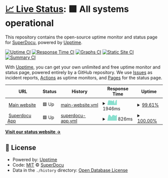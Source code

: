 # [📈 Live Status](https://status.superdocu.com): <!--live status--> **🟩 All systems operational**

This repository contains the open-source uptime monitor and status page for [SuperDocu](https://www.superdocu.com/), powered by [Upptime](https://github.com/upptime/upptime).

[![Uptime CI](https://github.com/SuperDocu/status-page/workflows/Uptime%20CI/badge.svg)](https://github.com/SuperDocu/status-page/actions?query=workflow%3A%22Uptime+CI%22)
[![Response Time CI](https://github.com/SuperDocu/status-page/workflows/Response%20Time%20CI/badge.svg)](https://github.com/SuperDocu/status-page/actions?query=workflow%3A%22Response+Time+CI%22)
[![Graphs CI](https://github.com/SuperDocu/status-page/workflows/Graphs%20CI/badge.svg)](https://github.com/SuperDocu/status-page/actions?query=workflow%3A%22Graphs+CI%22)
[![Static Site CI](https://github.com/SuperDocu/status-page/workflows/Static%20Site%20CI/badge.svg)](https://github.com/SuperDocu/status-page/actions?query=workflow%3A%22Static+Site+CI%22)
[![Summary CI](https://github.com/SuperDocu/status-page/workflows/Summary%20CI/badge.svg)](https://github.com/SuperDocu/status-page/actions?query=workflow%3A%22Summary+CI%22)

With [Upptime](https://upptime.js.org), you can get your own unlimited and free uptime monitor and status page, powered entirely by a GitHub repository. We use [Issues](https://github.com/SuperDocu/status-page/issues) as incident reports, [Actions](https://github.com/SuperDocu/status-page/actions) as uptime monitors, and [Pages](https://status.superdocu.com) for the status page.

<!--start: status pages-->
<!-- This summary is generated by Upptime (https://github.com/upptime/upptime) -->
<!-- Do not edit this manually, your changes will be overwritten -->
<!-- prettier-ignore -->
| URL | Status | History | Response Time | Uptime |
| --- | ------ | ------- | ------------- | ------ |
| <img alt="" src="https://icons.duckduckgo.com/ip3/www.superdocu.com.ico" height="13"> [Main website](https://www.superdocu.com) | 🟩 Up | [main-website.yml](https://github.com/Superdocu/status-page/commits/HEAD/history/main-website.yml) | <details><summary><img alt="Response time graph" src="./graphs/main-website/response-time-week.png" height="20"> 1946ms</summary><br><a href="https://status.superdocu.com/history/main-website"><img alt="Response time 2437" src="https://img.shields.io/endpoint?url=https%3A%2F%2Fraw.githubusercontent.com%2FSuperdocu%2Fstatus-page%2FHEAD%2Fapi%2Fmain-website%2Fresponse-time.json"></a><br><a href="https://status.superdocu.com/history/main-website"><img alt="24-hour response time 1718" src="https://img.shields.io/endpoint?url=https%3A%2F%2Fraw.githubusercontent.com%2FSuperdocu%2Fstatus-page%2FHEAD%2Fapi%2Fmain-website%2Fresponse-time-day.json"></a><br><a href="https://status.superdocu.com/history/main-website"><img alt="7-day response time 1946" src="https://img.shields.io/endpoint?url=https%3A%2F%2Fraw.githubusercontent.com%2FSuperdocu%2Fstatus-page%2FHEAD%2Fapi%2Fmain-website%2Fresponse-time-week.json"></a><br><a href="https://status.superdocu.com/history/main-website"><img alt="30-day response time 2082" src="https://img.shields.io/endpoint?url=https%3A%2F%2Fraw.githubusercontent.com%2FSuperdocu%2Fstatus-page%2FHEAD%2Fapi%2Fmain-website%2Fresponse-time-month.json"></a><br><a href="https://status.superdocu.com/history/main-website"><img alt="1-year response time 2437" src="https://img.shields.io/endpoint?url=https%3A%2F%2Fraw.githubusercontent.com%2FSuperdocu%2Fstatus-page%2FHEAD%2Fapi%2Fmain-website%2Fresponse-time-year.json"></a></details> | <details><summary><a href="https://status.superdocu.com/history/main-website">99.61%</a></summary><a href="https://status.superdocu.com/history/main-website"><img alt="All-time uptime 99.89%" src="https://img.shields.io/endpoint?url=https%3A%2F%2Fraw.githubusercontent.com%2FSuperdocu%2Fstatus-page%2FHEAD%2Fapi%2Fmain-website%2Fuptime.json"></a><br><a href="https://status.superdocu.com/history/main-website"><img alt="24-hour uptime 97.27%" src="https://img.shields.io/endpoint?url=https%3A%2F%2Fraw.githubusercontent.com%2FSuperdocu%2Fstatus-page%2FHEAD%2Fapi%2Fmain-website%2Fuptime-day.json"></a><br><a href="https://status.superdocu.com/history/main-website"><img alt="7-day uptime 99.61%" src="https://img.shields.io/endpoint?url=https%3A%2F%2Fraw.githubusercontent.com%2FSuperdocu%2Fstatus-page%2FHEAD%2Fapi%2Fmain-website%2Fuptime-week.json"></a><br><a href="https://status.superdocu.com/history/main-website"><img alt="30-day uptime 99.91%" src="https://img.shields.io/endpoint?url=https%3A%2F%2Fraw.githubusercontent.com%2FSuperdocu%2Fstatus-page%2FHEAD%2Fapi%2Fmain-website%2Fuptime-month.json"></a><br><a href="https://status.superdocu.com/history/main-website"><img alt="1-year uptime 99.89%" src="https://img.shields.io/endpoint?url=https%3A%2F%2Fraw.githubusercontent.com%2FSuperdocu%2Fstatus-page%2FHEAD%2Fapi%2Fmain-website%2Fuptime-year.json"></a></details>
| <img alt="" src="https://icons.duckduckgo.com/ip3/app.superdocu.com.ico" height="13"> [Superdocu App](https://app.superdocu.com) | 🟩 Up | [superdocu-app.yml](https://github.com/Superdocu/status-page/commits/HEAD/history/superdocu-app.yml) | <details><summary><img alt="Response time graph" src="./graphs/superdocu-app/response-time-week.png" height="20"> 826ms</summary><br><a href="https://status.superdocu.com/history/superdocu-app"><img alt="Response time 833" src="https://img.shields.io/endpoint?url=https%3A%2F%2Fraw.githubusercontent.com%2FSuperdocu%2Fstatus-page%2FHEAD%2Fapi%2Fsuperdocu-app%2Fresponse-time.json"></a><br><a href="https://status.superdocu.com/history/superdocu-app"><img alt="24-hour response time 927" src="https://img.shields.io/endpoint?url=https%3A%2F%2Fraw.githubusercontent.com%2FSuperdocu%2Fstatus-page%2FHEAD%2Fapi%2Fsuperdocu-app%2Fresponse-time-day.json"></a><br><a href="https://status.superdocu.com/history/superdocu-app"><img alt="7-day response time 826" src="https://img.shields.io/endpoint?url=https%3A%2F%2Fraw.githubusercontent.com%2FSuperdocu%2Fstatus-page%2FHEAD%2Fapi%2Fsuperdocu-app%2Fresponse-time-week.json"></a><br><a href="https://status.superdocu.com/history/superdocu-app"><img alt="30-day response time 847" src="https://img.shields.io/endpoint?url=https%3A%2F%2Fraw.githubusercontent.com%2FSuperdocu%2Fstatus-page%2FHEAD%2Fapi%2Fsuperdocu-app%2Fresponse-time-month.json"></a><br><a href="https://status.superdocu.com/history/superdocu-app"><img alt="1-year response time 833" src="https://img.shields.io/endpoint?url=https%3A%2F%2Fraw.githubusercontent.com%2FSuperdocu%2Fstatus-page%2FHEAD%2Fapi%2Fsuperdocu-app%2Fresponse-time-year.json"></a></details> | <details><summary><a href="https://status.superdocu.com/history/superdocu-app">100.00%</a></summary><a href="https://status.superdocu.com/history/superdocu-app"><img alt="All-time uptime 100.00%" src="https://img.shields.io/endpoint?url=https%3A%2F%2Fraw.githubusercontent.com%2FSuperdocu%2Fstatus-page%2FHEAD%2Fapi%2Fsuperdocu-app%2Fuptime.json"></a><br><a href="https://status.superdocu.com/history/superdocu-app"><img alt="24-hour uptime 100.00%" src="https://img.shields.io/endpoint?url=https%3A%2F%2Fraw.githubusercontent.com%2FSuperdocu%2Fstatus-page%2FHEAD%2Fapi%2Fsuperdocu-app%2Fuptime-day.json"></a><br><a href="https://status.superdocu.com/history/superdocu-app"><img alt="7-day uptime 100.00%" src="https://img.shields.io/endpoint?url=https%3A%2F%2Fraw.githubusercontent.com%2FSuperdocu%2Fstatus-page%2FHEAD%2Fapi%2Fsuperdocu-app%2Fuptime-week.json"></a><br><a href="https://status.superdocu.com/history/superdocu-app"><img alt="30-day uptime 100.00%" src="https://img.shields.io/endpoint?url=https%3A%2F%2Fraw.githubusercontent.com%2FSuperdocu%2Fstatus-page%2FHEAD%2Fapi%2Fsuperdocu-app%2Fuptime-month.json"></a><br><a href="https://status.superdocu.com/history/superdocu-app"><img alt="1-year uptime 100.00%" src="https://img.shields.io/endpoint?url=https%3A%2F%2Fraw.githubusercontent.com%2FSuperdocu%2Fstatus-page%2FHEAD%2Fapi%2Fsuperdocu-app%2Fuptime-year.json"></a></details>

<!--end: status pages-->

[**Visit our status website →**](https://status.superdocu.com)

## 📄 License

- Powered by: [Upptime](https://github.com/upptime/upptime)
- Code: [MIT](./LICENSE) © [SuperDocu](https://www.superdocu.com/)
- Data in the `./history` directory: [Open Database License](https://opendatacommons.org/licenses/odbl/1-0/)
